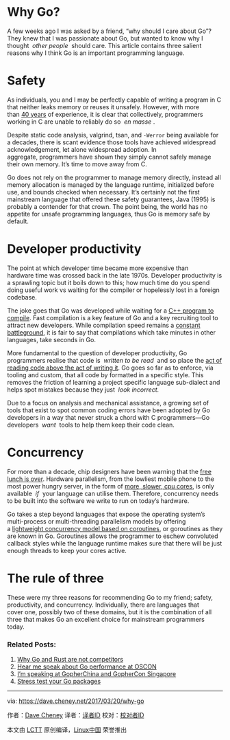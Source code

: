 Why Go?
============================================================

A few weeks ago I was asked by a friend, “why should I care about Go”? They knew that I was passionate about Go, but wanted to know why I thought  _other people_  should care. This article contains three salient reasons why I think Go is an important programming language.

# Safety

As individuals, you and I may be perfectly capable of writing a program in C that neither leaks memory or reuses it unsafely. However, with more than [40 years][5] of experience, it is clear that collectively, programmers working in C are unable to reliably do so  _en masse_ .

Despite static code analysis, valgrind, tsan, and `-Werror` being available for a decades, there is scant evidence those tools have achieved widespread acknowledgement, let alone widespread adoption. In aggregate, programmers have shown they simply cannot safely manage their own memory. It’s time to move away from C.

Go does not rely on the programmer to manage memory directly, instead all memory allocation is managed by the language runtime, initialized before use, and bounds checked when necessary. It’s certainly not the first mainstream language that offered these safety guarantees, Java (1995) is probably a contender for that crown. The point being, the world has no appetite for unsafe programming languages, thus Go is memory safe by default.

# Developer productivity

The point at which developer time became more expensive than hardware time was crossed back in the late 1970s. Developer productivity is a sprawling topic but it boils down to this; how much time do you spend doing useful work vs waiting for the compiler or hopelessly lost in a foreign codebase.

The joke goes that Go was developed while waiting for a [C++ program to compile][6]. Fast compilation is a key feature of Go and a key recruiting tool to attract new developers. While compilation speed remains a [constant battleground][7], it is fair to say that compilations which take minutes in other languages, take seconds in Go.

More fundamental to the question of developer productivity, Go programmers realise that code is  _written to be read_  and so place the [act of reading code above the act of writing it][8]. Go goes so far as to enforce, via tooling and custom, that all code by formatted in a specific style. This removes the friction of learning a project specific language sub-dialect and helps spot mistakes because they just  _look incorrect._ 

Due to a focus on analysis and mechanical assistance, a growing set of tools that exist to spot common coding errors have been adopted by Go developers in a way that never struck a chord with C programmers—Go developers  _want_  tools to help them keep their code clean.

# Concurrency

For more than a decade, chip designers have been warning that the [free lunch is over][9]. Hardware parallelism, from the lowliest mobile phone to the most power hungry server, in the form of [more, slower, cpu cores][10], is only available  _if_  your language can utilise them. Therefore, concurrency needs to be built into the software we write to run on today’s hardware.

Go takes a step beyond languages that expose the operating system’s multi-process or multi-threading parallelism models by offering a [lightweight concurrency model based on coroutines][11], or goroutines as they are known in Go. Goroutines allows the programmer to eschew convoluted callback styles while the language runtime makes sure that there will be just enough threads to keep your cores active.

# The rule of three

These were my three reasons for recommending Go to my friend; safety, productivity, and concurrency. Individually, there are languages that cover one, possibly two of these domains, but it is the combination of all three that makes Go an excellent choice for mainstream programmers today.

### Related Posts:

1.  [Why Go and Rust are not competitors][1]
2.  [Hear me speak about Go performance at OSCON][2]
3.  [I’m speaking at GopherChina and GopherCon Singapore][3]
4.  [Stress test your Go packages][4]

--------------------------------------------------------------------------------

via: https://dave.cheney.net/2017/03/20/why-go

作者：[Dave Cheney][a]
译者：[译者ID](https://github.com/译者ID)
校对：[校对者ID](https://github.com/校对者ID)

本文由 [LCTT](https://github.com/LCTT/TranslateProject) 原创编译，[Linux中国](https://linux.cn/) 荣誉推出

[a]:https://dave.cheney.net/
[1]:https://dave.cheney.net/2015/07/02/why-go-and-rust-are-not-competitors
[2]:https://dave.cheney.net/2015/05/31/hear-me-speak-about-go-performance-at-oscon
[3]:https://dave.cheney.net/2017/02/09/im-speaking-at-gopherchina-and-gophercon-singapore
[4]:https://dave.cheney.net/2013/06/19/stress-test-your-go-packages
[5]:https://en.wikipedia.org/wiki/C_(programming_language)
[6]:https://commandcenter.blogspot.com.au/2012/06/less-is-exponentially-more.html
[7]:https://dave.cheney.net/2016/11/19/go-1-8-toolchain-improvements
[8]:https://twitter.com/rob_pike/status/791326139012620288
[9]:http://www.gotw.ca/publications/concurrency-ddj.htm
[10]:https://www.technologyreview.com/s/601441/moores-law-is-dead-now-what/
[11]:https://blog.golang.org/concurrency-is-not-parallelism

